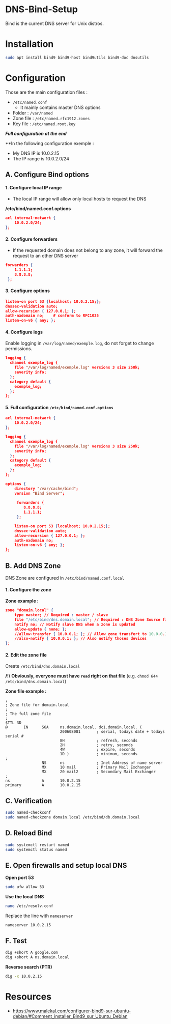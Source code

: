 
# DNS-Bind-Setup

Bind is the current DNS server for Unix distros.

# Installation

```bash
sudo apt install bind9 bind9-host bind9utils bind9-doc dnsutils
```

# Configuration

Those are the main configuration files :
- `/etc/named.conf` 
	- It mainly contains master DNS options
- Folder : `/var/named`
- Zone file : `/etc/named.rfc1912.zones`
- Key file : `/etc/named.root.key`

***Full configuration at the end***

**In the following configuration exemple :
- My DNS IP is 10.0.2.15 
- The IP range is 10.0.2.0/24

## A. Configure Bind options
#### 1. Configure local IP range
- The local IP range will allow only local hosts to request the DNS

**/etc/bind/named.conf.options**
```json
acl internal-network {
    10.0.2.0/24;
};
```

#### 2. Configure forwarders
- If the requested domain does not belong to any zone, it will forward the request to an other DNS server

```json
forwarders {
	1.1.1.1;
	8.8.8.8;
 };
```

#### 3. Configure options

```json
listen-on port 53 {localhost; 10.0.2.15;};
dnssec-validation auto;
allow-recursion { 127.0.0.1; };
auth-nxdomain no;    # conform to RFC1035
listen-on-v6 { any; };
```

#### 4. Configure logs

Enable logging in `/var/log/named/exemple.log`, do not forget to change permissions.
```json
logging {
  channel exemple_log {
    file "/var/log/named/exemple.log" versions 3 size 250k;
    severity info;
  };
  category default {
    exemple_log;
  };
};
```

#### 5. Full configuration `/etc/bind/named.conf.options`

```json
acl internal-network {
    10.0.2.0/24;
};

logging {
  channel exemple_log {
    file "/var/log/named/exemple.log" versions 3 size 250k;
    severity info;
  };
  category default {
    exemple_log;
  };
};

options {
    directory "/var/cache/bind";
    version "Bind Server";
 
     forwarders {
        8.8.8.8;
        1.1.1.1;
     };

    listen-on port 53 {localhost; 10.0.2.15;};
    dnssec-validation auto;
    allow-recursion { 127.0.0.1; };
    auth-nxdomain no;
    listen-on-v6 { any; };
};
```

## B. Add DNS Zone

DNS Zone are configured in `/etc/bind/named.conf.local`

#### 1. Configure the zone 

**Zone example :**
```json
zone "domain.local" {
    type master; // Required : master / slave
    file "/etc/bind/dns.domain.local"; // Required : DNS Zone Source file
    notify no; // Notify slave DNS when a zone is updated
    allow-update { none; };
    //allow-transfer { 10.0.0.1; }; // Allow zone transfert to 10.0.0.1
    //also-notify { 10.0.0.1; }; // Also notify thoses devices
};
```

#### 2. Edit the zone file

Create `/etc/bind/dns.domain.local`

**/!\\ Obviously, everyone must have `read` right on that file** (e.g. `chmod 644 /etc/bind/dns.domain.local`)

**Zone file example :**
```
;
; Zone file for domain.local
;
; The full zone file
;
$TTL 3D
@       IN      SOA     ns.domain.local. dc1.domain.local. (
                        200608081       ; serial, todays date + todays serial # 
                        8H              ; refresh, seconds
                        2H              ; retry, seconds
                        4W              ; expire, seconds
                        1D )            ; minimum, seconds
;
                NS      ns              ; Inet Address of name server
                MX      10 mail         ; Primary Mail Exchanger
                MX      20 mail2        ; Secondary Mail Exchanger
;
ns              A       10.0.2.15
primary         A       10.0.2.15
```

## C. Verification

```bash
sudo named-checkconf 
sudo named-checkzone domain.local /etc/bind/db.domain.local
```

## D. Reload Bind

```bash
sudo systemctl restart named
sudo systemctl status named
```


## E. Open firewalls and setup local DNS

**Open port 53**
```bash
sudo ufw allow 53
```


**Use the local DNS**
```bash
nano /etc/resolv.conf
```
Replace the line with `nameserver`
```
nameserver 10.0.2.15
```

## F. Test

```bash
dig +short A google.com
dig +short A ns.domain.local
```

**Reverse search (PTR)**
```bash
dig -x 10.0.2.15
```



# Resources 
- https://www.malekal.com/configurer-bind9-sur-ubuntu-debian/#Comment_installer_Bind9_sur_Ubuntu_Debian